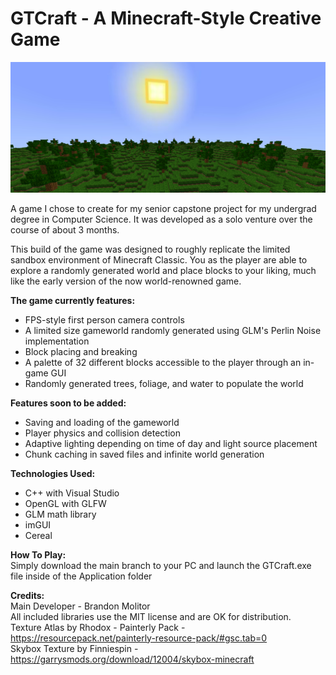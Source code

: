 # GTCraft - A Minecraft-Style Creative Game

![alt text](https://github.com/GutstheHawk/GTCraft/blob/main/Application/res/screenshots/GTCraft.png?raw=true)

A game I chose to create for my senior capstone project for my undergrad degree in Computer Science. It was developed as a solo venture over the course of about 3 months.

This build of the game was designed to roughly replicate the limited sandbox environment of Minecraft Classic.
You as the player are able to explore a randomly generated world and place blocks to your liking, much like the early version of the now world-renowned game.

**The game currently features:**
- FPS-style first person camera controls
- A limited size gameworld randomly generated using GLM's Perlin Noise implementation
- Block placing and breaking
- A palette of 32 different blocks accessible to the player through an in-game GUI
- Randomly generated trees, foliage, and water to populate the world

**Features soon to be added:**
- Saving and loading of the gameworld
- Player physics and collision detection
- Adaptive lighting depending on time of day and light source placement
- Chunk caching in saved files and infinite world generation

**Technologies Used:**
- C++ with Visual Studio
- OpenGL with GLFW
- GLM math library
- imGUI
- Cereal

**How To Play:**\
Simply download the main branch to your PC and launch the GTCraft.exe file inside of the Application folder

**Credits:**\
Main Developer - Brandon Molitor\
All included libraries use the MIT license and are OK for distribution.\
Texture Atlas by Rhodox - Painterly Pack - https://resourcepack.net/painterly-resource-pack/#gsc.tab=0 \
Skybox Texture by Finniespin - https://garrysmods.org/download/12004/skybox-minecraft

